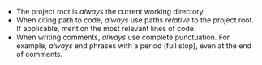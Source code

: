 - The project root is *always* the current working directory.
- When citing path to code, *always* use paths *relative* to the project root.
  If applicable, mention the most relevant lines of code.
- When writing comments, *always* use complete punctuation. For example,
  *always* end phrases with a period (full stop), even at the end of comments.
